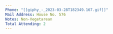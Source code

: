 ```yaml
---
Phone: "[[giphy_-_2023-03-28T182349.167.gif]]"
Mail Address: House No. 576
Notes: Non-Vegetarean
Total Attending: 2
---
```

